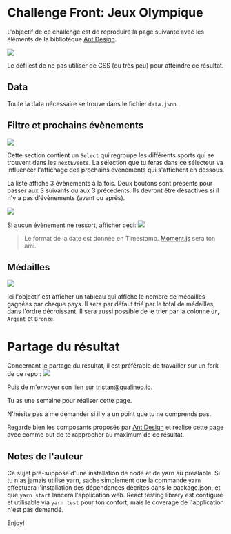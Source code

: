 # Challenge Front: Jeux Olympique

L'objectif de ce challenge est de reproduire la page suivante avec les élèments de la bibliotèque [Ant Design](https://ant.design/components/overview/).

![](./pictures/JOPage.png)

Le défi est de ne pas utiliser de CSS (ou très peu) pour atteindre ce résultat.

## Data

Toute la data nécessaire se trouve dans le fichier `data.json`.

## Filtre et prochains évènements

![](./pictures/NextEvent.png)

Cette section contient un `Select` qui regroupe les différents sports qui se trouvent dans les `nextEvents`.
La sélection que tu feras dans ce sélecteur va influencer l'affichage des prochains évènements qui s'affichent en dessous.

La liste affiche 3 évènements à la fois. Deux boutons sont présents pour passer aux 3 suivants ou aux 3 précédents.
Ils devront être désactivés si il n'y a pas d'évènements (avant ou après).

![](./pictures/NextEvent2.png)

Si aucun évènement ne ressort, afficher ceci:
![](./pictures/empty.png)

> Le format de la date est donnée en Timestamp. [Moment.js](https://momentjs.com) sera ton ami.

## Médailles

![](./pictures/Table.png)

Ici l'objectif est afficher un tableau qui affiche le nombre de médailles gagnées par chaque pays. Il sera par défaut trié par le total de médailles, dans l'ordre décroissant. Il sera aussi possible de le trier par la colonne `Or`, `Argent` et `Bronze`.

# Partage du résultat

Concernant le partage du résultat, il est préférable de travailler sur un fork de ce repo :
![](https://github-images.s3.amazonaws.com/help/bootcamp/Bootcamp-Fork.png)

Puis de m'envoyer son lien sur tristan@qualineo.io.

Tu as une semaine pour réaliser cette page.

N'hésite pas à me demander si il y a un point que tu ne comprends pas.

Regarde bien les composants proposés par [Ant Design](https://ant.design/components/overview/) et réalise cette page avec comme but de te rapprocher au maximum de ce résultat.

## Notes de l'auteur

Ce sujet pré-suppose d'une installation de node et de yarn au préalable.
Si tu n'as jamais utilisé yarn, sache simplement que la commande `yarn` effectuera l'installation des dépendances décrites dans le package.json, et que `yarn start` lancera l'application web.
React testing library est configuré et utilisable via `yarn test` pour ton confort, mais le coverage de l'application n'est pas demandé.

Enjoy!
